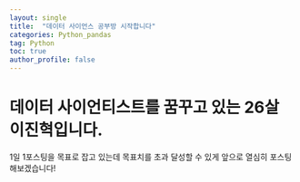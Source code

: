 ```yaml
---
layout: single
title:  "데이터 사이언스 공부방 시작합니다"
categories: Python_pandas
tag: Python
toc: true
author_profile: false
---
```

# 데이터 사이언티스트를 꿈꾸고 있는 26살 이진혁입니다.

1일 1포스팅을 목표로 잡고 있는데 목표치를 초과 달성할 수 있게 앞으로 열심히 포스팅 해보겠습니다!
